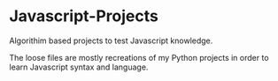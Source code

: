 # Javascript-Projects

Algorithim based projects to test Javascript knowledge. 

The loose files are mostly recreations of my Python projects in order to learn Javascript syntax and language. 

